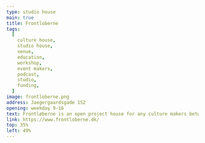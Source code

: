 ```yaml
---
type: studio house
main: true
title: Frontloberne
tags:
  [
    culture house,
    studio house,
    venue,
    education,
    workshop,
    event makers,
    podcast,
    studio,
    funding,
  ]
image: frontloberne.png
address: Jaegergaardsgade 152
opening: weekday 9-16
text: Frontløberne is an open project house for any culture makers between 16-35 years. A place everyone can visit and work, play, draw, write, hold a small meeting or just mingle.
link: https://www.frontloberne.dk/
top: 35%
left: 49%
---
```

